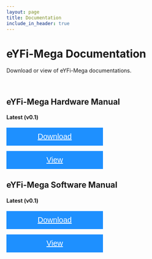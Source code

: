 ```yaml
---
layout: page
title: Documentation
include_in_header: true
---
```


<style>
.btn {
  background-color: DodgerBlue;
  border: none;
  color: white;
  padding: 12px 30px;
  cursor: pointer;
  font-size: 20px;
  width: 50%;
}

/* Darker background on mouse-over */
.btn:hover {
  background-color: RoyalBlue;
}
</style>

# eYFi-Mega Documentation

Download or view of eYFi-Mega documentations.

<br>

## eYFi-Mega Hardware Manual <a name="hw-man"></a>

#### Latest (v0.1)
<button class="btn"><i class="fa fa-download"></i> <a href="https://doc-0g-c0-docs.googleusercontent.com/docs/securesc/ha0ro937gcuc7l7deffksulhg5h7mbp1/pfe9nr40ou69a05dcbcg09mhd110tis1/1576260000000/01066791640500494942/*/1-4euUicFT_uUmrXwKPZSjoNThYvV-g2N?e=download" target="_self" style="color: #ffffff">Download</a></button>

<button class="btn"><i class="fa fa-book"></i> <a href="https://drive.google.com/file/d/1-4euUicFT_uUmrXwKPZSjoNThYvV-g2N/view" target="_self" style="color: #ffffff">View</a></button>



## eYFi-Mega Software Manual <a name="sw-man"></a>

#### Latest (v0.1)
<button class="btn"><i class="fa fa-download"></i> <a href="https://doc-0k-c0-docs.googleusercontent.com/docs/securesc/ha0ro937gcuc7l7deffksulhg5h7mbp1/m1du4j9h9u9if0s2m06lu3o7a0312u3r/1576260000000/01066791640500494942/*/1-RU9d6Layjd5Zka0tv_V2R_TUST5pLwQ?e=download" target="_self" style="color: #ffffff">Download</a></button>

<button class="btn"><i class="fa fa-book"></i> <a href="https://drive.google.com/file/d/1-RU9d6Layjd5Zka0tv_V2R_TUST5pLwQ/view" target="_self" style="color: #ffffff">View</a></button>


<br>